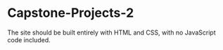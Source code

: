# Capstone-Projects-2
The site should be built entirely with HTML and CSS, with no JavaScript code included.
